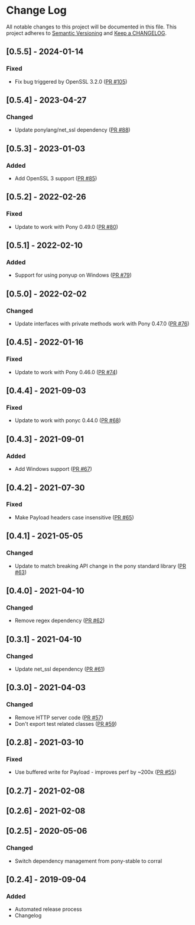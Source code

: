 # Change Log

All notable changes to this project will be documented in this file. This project adheres to [Semantic Versioning](http://semver.org/) and [Keep a CHANGELOG](http://keepachangelog.com/).

## [0.5.5] - 2024-01-14

### Fixed

- Fix bug triggered by OpenSSL 3.2.0 ([PR #105](https://github.com/ponylang/http/pull/105))

## [0.5.4] - 2023-04-27

### Changed

- Update ponylang/net_ssl dependency ([PR #88](https://github.com/ponylang/http/pull/88))

## [0.5.3] - 2023-01-03

### Added

- Add OpenSSL 3 support ([PR #85](https://github.com/ponylang/http/pull/85))

## [0.5.2] - 2022-02-26

### Fixed

- Update to work with Pony 0.49.0 ([PR #80](https://github.com/ponylang/http/pull/80))

## [0.5.1] - 2022-02-10

### Added

- Support for using ponyup on Windows ([PR #79](https://github.com/ponylang/http/pull/79))

## [0.5.0] - 2022-02-02

### Changed

- Update interfaces with private methods work with Pony 0.47.0 ([PR #76](https://github.com/ponylang/http/pull/76))

## [0.4.5] - 2022-01-16

### Fixed

- Update to work with Pony 0.46.0 ([PR #74](https://github.com/ponylang/http/pull/74))

## [0.4.4] - 2021-09-03

### Fixed

- Update to work with ponyc 0.44.0 ([PR #68](https://github.com/ponylang/http/pull/68))

## [0.4.3] - 2021-09-01

### Added

- Add Windows support ([PR #67](https://github.com/ponylang/http/pull/67))

## [0.4.2] - 2021-07-30

### Fixed

- Make Payload headers case insensitive ([PR #65](https://github.com/ponylang/http/pull/65))

## [0.4.1] - 2021-05-05

### Changed

- Update to match breaking API change in the pony standard library ([PR #63](https://github.com/ponylang/http/pull/63))

## [0.4.0] - 2021-04-10

### Changed

- Remove regex dependency ([PR #62](https://github.com/ponylang/http/pull/62))

## [0.3.1] - 2021-04-10

### Changed

- Update net_ssl dependency ([PR #61](https://github.com/ponylang/http/pull/61))

## [0.3.0] - 2021-04-03

### Changed

- Remove HTTP server code ([PR #57](https://github.com/ponylang/http/pull/57))
- Don't export test related classes ([PR #59](https://github.com/ponylang/http/pull/59))

## [0.2.8] - 2021-03-10

### Fixed

- Use buffered write for Payload - improves perf by ~200x ([PR #55](https://github.com/ponylang/http/pull/55))

## [0.2.7] - 2021-02-08

## [0.2.6] - 2021-02-08

## [0.2.5] - 2020-05-06

### Changed

- Switch dependency management from pony-stable to corral

## [0.2.4] - 2019-09-04

### Added

- Automated release process
- Changelog


